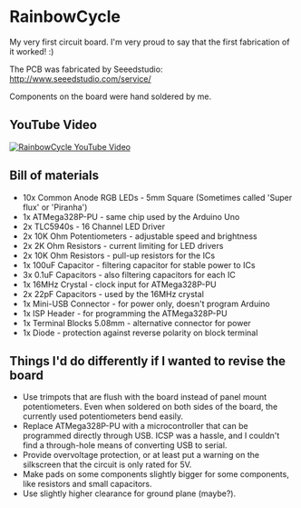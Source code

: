 # RainbowCycle
My very first circuit board. I'm very proud to say that the first fabrication of it worked! :)

The PCB was fabricated by Seeedstudio: http://www.seeedstudio.com/service/

Components on the board were hand soldered by me.

## YouTube Video
<a href="http://www.youtube.com/watch?feature=player_embedded&v=ZXkaFkIlUeY
" target="_blank"><img src="http://img.youtube.com/vi/ZXkaFkIlUeY/0.jpg" 
alt="RainbowCycle YouTube Video"/></a>

## Bill of materials
* 10x Common Anode RGB LEDs - 5mm Square (Sometimes called 'Super flux' or 'Piranha') 
* 1x ATMega328P-PU - same chip used by the Arduino Uno
* 2x TLC5940s - 16 Channel LED Driver
* 2x 10K Ohm Potentiometers - adjustable speed and brightness
* 2x 2K Ohm Resistors - current limiting for LED drivers
* 2x 10K Ohm Resistors - pull-up resistors for the ICs
* 1x 100uF Capacitor - filtering capacitor for stable power to ICs
* 3x 0.1uF Capacitors - also filtering capacitors for each IC
* 1x 16MHz Crystal - clock input for ATMega328P-PU
* 2x 22pF Capacitors - used by the 16MHz crystal
* 1x Mini-USB Connector - for power only, doesn't program Arduino
* 1x ISP Header - for programming the ATMega328P-PU
* 1x Terminal Blocks 5.08mm - alternative connector for power
* 1x Diode - protection against reverse polarity on block terminal

## Things I'd do differently if I wanted to revise the board

* Use trimpots that are flush with the board instead of panel mount potentiometers. Even when soldered on both sides of the board, the currently used potentiometers bend easily.
* Replace ATMega328P-PU with a microcontroller that can be programmed directly through USB. ICSP was a hassle, and I couldn't find a through-hole means of converting USB to serial.
* Provide overvoltage protection, or at least put a warning on the silkscreen that the circuit is only rated for 5V.
* Make pads on some components slightly bigger for some components, like resistors and small capacitors.
* Use slightly higher clearance for ground plane (maybe?).
